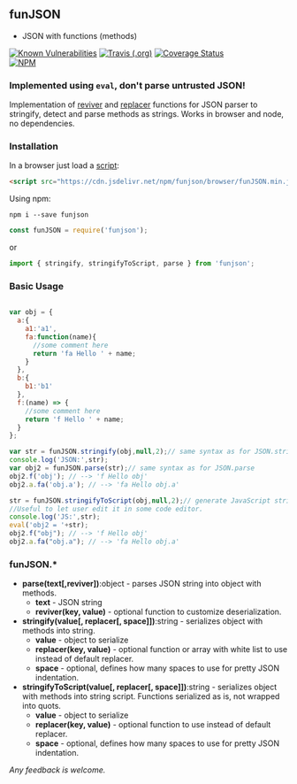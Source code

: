 ## funJSON
 - JSON with functions (methods)

[![Known Vulnerabilities](https://snyk.io/test/npm/funjson/badge.svg)](https://snyk.io/test/npm/funjson) [![Travis (.org)](https://api.travis-ci.org/YuriGor/funjson.svg?branch=master)](https://travis-ci.org/YuriGor/funjson) [![Coverage Status](https://coveralls.io/repos/github/YuriGor/funjson/badge.svg?branch=master)](https://coveralls.io/github/YuriGor/funjson?branch=master) <br>
[![NPM](https://nodei.co/npm/funjson.png?compact=true)](https://nodei.co/npm/funjson/)


### Implemented using `eval`, don't parse untrusted JSON!

Implementation of [reviver](https://developer.mozilla.org/en-US/docs/Web/JavaScript/Reference/Global_Objects/JSON/parse#Parameters) and [replacer](https://developer.mozilla.org/en-US/docs/Web/JavaScript/Reference/Global_Objects/JSON/stringify#The_replacer_parameter) functions for JSON parser to stringify, detect and parse methods as strings.
Works in browser and node, no dependencies.

### Installation
In a browser just load a [script](https://cdn.jsdelivr.net/npm/funjson/browser/funJSON.min.js):
```html
<script src="https://cdn.jsdelivr.net/npm/funjson/browser/funJSON.min.js"></script>
```
Using npm:
```
npm i --save funjson
```
```js
const funJSON = require('funjson');
```
or
```js
import { stringify, stringifyToScript, parse } from 'funjson';
```


### Basic Usage

```javascript

var obj = {
  a:{
    a1:'a1',
    fa:function(name){
      //some comment here
      return 'fa Hello ' + name;
    }
  },
  b:{
    b1:'b1'
  },
  f:(name) => {
    //some comment here
    return 'f Hello ' + name;
  }
};

var str = funJSON.stringify(obj,null,2);// same syntax as for JSON.stringify
console.log('JSON:',str);
var obj2 = funJSON.parse(str);// same syntax as for JSON.parse
obj2.f('obj'); // --> 'f Hello obj'
obj2.a.fa('obj.a'); // --> 'fa Hello obj.a'

str = funJSON.stringifyToScript(obj,null,2);// generate JavaScript string.
//Useful to let user edit it in some code editor.
console.log('JS:',str);
eval('obj2 = '+str);
obj2.f("obj"); // --> 'f Hello obj'
obj2.a.fa("obj.a"); // --> 'fa Hello obj.a'

```
### funJSON.\*

  * **parse(text\[,reviver\])**:object - parses JSON string into object with methods.
    * **text** - JSON string
    * **reviver(key, value)** - optional function to customize deserialization.
  * **stringify(value\[, replacer\[, space\]\])**:string - serializes object with methods into string.
    * **value** - object to serialize
    * **replacer(key, value)** - optional function or array with white list to use instead of default replacer.
    * **space** - optional, defines how many spaces to use for pretty JSON indentation.
  * **stringifyToScript(value\[, replacer\[, space\]\])**:string - serializes object with methods into string script. Functions serialized as is, not wrapped into quots.
    * **value** - object to serialize
    * **replacer(key, value)** - optional function to use instead of default replacer.
    * **space** - optional, defines how many spaces to use for pretty JSON indentation.

*Any feedback is welcome.*
